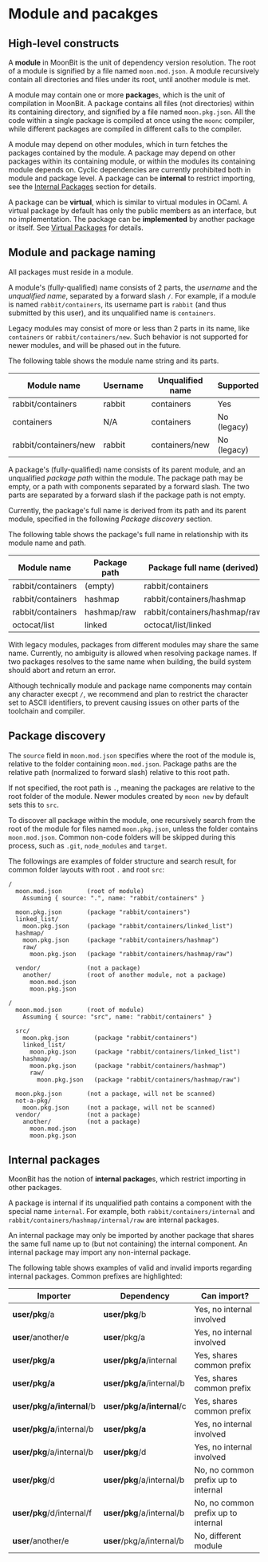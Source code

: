 # Module and pacakges

## High-level constructs

A **module** in MoonBit is the unit of dependency version resolution.
The root of a module is signified by a file named `moon.mod.json`.
A module recursively contain all directories and files under its root,
until another module is met.

A module may contain one or more **package**s,
which is the unit of compilation in MoonBit.
A package contains all files (not directories) within its containing directory,
and signified by a file named `moon.pkg.json`.
All the code within a single package is compiled at once using the `moonc` compiler,
while different packages are compiled in different calls to the compiler.

A module may depend on other modules,
which in turn fetches the packages contained by the module.
A package may depend on other packages within its containing module,
or within the modules its containing module depends on.
Cyclic dependencies are currently prohibited both in module and package level.
A package can be **internal** to restrict importing,
see the [Internal Packages](#internal-packages) section for details.

A package can be **virtual**,
which is similar to virtual modules in OCaml.
A virtual package by default has only the public members as an interface,
but no implementation.
The package can be **implemented** by another package or itself.
See [Virtual Packages](./virtual-pkg.md) for details.

## Module and package naming

All packages must reside in a module.

A module's (fully-qualified) name consists of 2 parts,
the _username_ and the _unqualified name_, separated by a forward slash `/`.
For example, if a module is named `rabbit/containers`,
its username part is `rabbit` (and thus submitted by this user),
and its unqualified name is `containers`.

Legacy modules may consist of more or less than 2 parts in its name,
like `containers` or `rabbit/containers/new`.
Such behavior is not supported for newer modules,
and will be phased out in the future.

The following table shows the module name string and its parts.

| Module name           | Username | Unqualified name | Supported   |
| --------------------- | -------- | ---------------- | ----------- |
| rabbit/containers     | rabbit   | containers       | Yes         |
| containers            | N/A      | containers       | No (legacy) |
| rabbit/containers/new | rabbit   | containers/new   | No (legacy) |

A package's (fully-qualified) name consists of its parent module,
and an unqualified _package path_ within the module.
The package path may be empty, or a path with components separated by a forward slash.
The two parts are separated by a forward slash if the package path is not empty.

Currently, the package's full name is derived from its path and its parent module,
specified in the following _Package discovery_ section.

The following table shows the package's full name in relationship with its module name and path.

| Module name       | Package path | Package full name (derived)   |
| ----------------- | ------------ | ----------------------------- |
| rabbit/containers | (empty)      | rabbit/containers             |
| rabbit/containers | hashmap      | rabbit/containers/hashmap     |
| rabbit/containers | hashmap/raw  | rabbit/containers/hashmap/raw |
| octocat/list      | linked       | octocat/list/linked           |

With legacy modules, packages from different modules may share the same name.
Currently, no ambiguity is allowed when resolving package names.
If two packages resolves to the same name when building,
the build system should abort and return an error.

Although technically module and package name components may contain any character execpt `/`,
we recommend and plan to restrict the character set to ASCII identifiers,
to prevent causing issues on other parts of the toolchain and compiler.

## Package discovery

The `source` field in `moon.mod.json` specifies where the root of the module is,
relative to the folder containing `moon.mod.json`.
Package paths are the relative path (normalized to forward slash) relative to this root path.

If not specified, the root path is `.`,
meaning the packages are relative to the root folder of the module.
Newer modules created by `moon new` by default sets this to `src`.

To discover all package within the module,
one recursively search from the root of the module for files named `moon.pkg.json`,
unless the folder contains `moon.mod.json`.
Common non-code folders will be skipped during this process,
such as `.git`, `node_modules` and `target`.

The followings are examples of folder structure and search result,
for common folder layouts with root `.` and root `src`:

```
/
  moon.mod.json       (root of module)
    Assuming { source: ".", name: "rabbit/containers" }

  moon.pkg.json       (package "rabbit/containers")
  linked_list/
    moon.pkg.json     (package "rabbit/containers/linked_list")
  hashmap/
    moon.pkg.json     (package "rabbit/containers/hashmap")
    raw/
      moon.pkg.json   (package "rabbit/containers/hashmap/raw")

  vendor/             (not a package)
    another/          (root of another module, not a package)
      moon.mod.json
      moon.pkg.json
```

```
/
  moon.mod.json       (root of module)
    Assuming { source: "src", name: "rabbit/containers" }

  src/
    moon.pkg.json       (package "rabbit/containers")
    linked_list/
      moon.pkg.json     (package "rabbit/containers/linked_list")
    hashmap/
      moon.pkg.json     (package "rabbit/containers/hashmap")
      raw/
        moon.pkg.json   (package "rabbit/containers/hashmap/raw")

  moon.pkg.json       (not a package, will not be scanned)
  not-a-pkg/
    moon.pkg.json     (not a package, will not be scanned)
  vendor/             (not a package)
    another/          (not a package)
      moon.mod.json
      moon.pkg.json
```

## Internal packages

MoonBit has the notion of **internal package**s,
which restrict importing in other packages.

A package is internal if its unqualified path contains a component with the special name `internal`.
For example, both `rabbit/containers/internal` and `rabbit/containers/hashmap/internal/raw`
are internal packages.

An internal package may only be imported by another package
that shares the same full name up to (but not containing) the internal component.
An internal package may import any non-internal package.

The following table shows examples of valid and invalid imports regarding internal packages.
Common prefixes are highlighted:

| Importer                  | Dependency                | Can import?                         |
| ------------------------- | ------------------------- | ----------------------------------- |
| **user/pkg**/a            | **user/pkg**/b            | Yes, no internal involved           |
| **user**/another/e        | **user**/pkg/a            | Yes, no internal involved           |
| **user/pkg/a**            | **user/pkg/a**/internal   | Yes, shares common prefix           |
| **user/pkg/a**            | **user/pkg/a**/internal/b | Yes, shares common prefix           |
| **user/pkg/a/internal**/b | **user/pkg/a/internal**/c | Yes, shares common prefix           |
| **user/pkg/a**/internal/b | **user/pkg/a**            | Yes, no internal involved           |
| **user/pkg**/a/internal/b | **user/pkg**/d            | Yes, no internal involved           |
| **user/pkg**/d            | **user/pkg**/a/internal/b | No, no common prefix up to internal |
| **user/pkg**/d/internal/f | **user/pkg**/a/internal/b | No, no common prefix up to internal |
| **user**/another/e        | **user**/pkg/a/internal/b | No, different module                |
